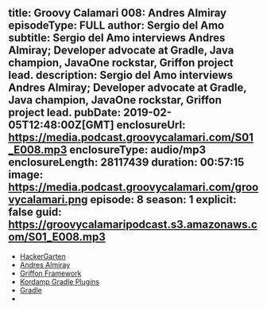 title: Groovy Calamari 008: Andres Almiray 
episodeType: FULL
author: Sergio del Amo
subtitle: Sergio del Amo interviews Andres Almiray; Developer advocate at Gradle, Java champion,  JavaOne rockstar, Griffon project lead. 
description: Sergio del Amo interviews Andres Almiray; Developer advocate at Gradle, Java champion,  JavaOne rockstar, Griffon project lead.
pubDate: 2019-02-05T12:48:00Z[GMT]
enclosureUrl: https://media.podcast.groovycalamari.com/S01_E008.mp3
enclosureType: audio/mp3
enclosureLength: 28117439
duration: 00:57:15
image: https://media.podcast.groovycalamari.com/groovycalamari.png
episode: 8 
season: 1
explicit: false
guid: https://groovycalamaripodcast.s3.amazonaws.com/S01_E008.mp3
---

- [HackerGarten](http://hackergarten.net)
- [Andres Almiray](http://andresalmiray.com)
- [Griffon Framework](http://griffon-framework.org)
- [Kordamp Gradle Plugins](https://aalmiray.github.io/kordamp-gradle-plugins/)
- [Gradle](https://gradle.com)
- 